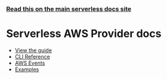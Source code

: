 <!--
title: Serverless - AWS Documentation
menuText: AWS
layout: Doc
-->

<!-- DOCS-SITE-LINK:START automatically generated  -->
### [Read this on the main serverless docs site](https://www.serverless.com/docs/providers/aws/)
<!-- DOCS-SITE-LINK:END -->

# Serverless AWS Provider docs

* [View the guide](./guide)
* [CLI Reference](./cli-reference)
* [AWS Events](./events)
* [Examples](./examples)